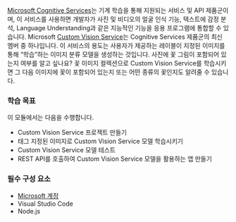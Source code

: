 [Microsoft Cognitive Services](https://azure.microsoft.com/services/cognitive-services/ "Microsoft Cognitive Services")는 기계 학습을 통해 지원되는 서비스 및 API 제품군이며, 이 서비스를 사용하면 개발자가 사진 및 비디오의 얼굴 인식 기능, 텍스트에 감정 분석, Language Understanding과 같은 지능적인 기능을 응용 프로그램에 통합할 수 있습니다. Microsoft [Custom Vision Service](https://azure.microsoft.com/services/cognitive-services/custom-vision-service/)는 Cognitive Services 제품군의 최신 멤버 중 하나입니다. 이 서비스의 용도는 사용자가 제공하는 레이블이 지정된 이미지를 통해 “학습”하는 이미지 분류 모델을 생성하는 것입니다. 사진에 꽃 그림이 포함되어 있는지 여부를 알고 싶나요? 꽃 이미지 컬렉션으로 Custom Vision Service를 학습시키면 그 다음 이미지에 꽃이 포함되어 있는지 또는 어떤 종류의 꽃인지도 알려줄 수 있습니다.

### <a name="learning-objectives"></a>학습 목표

이 모듈에서는 다음을 수행합니다.

- Custom Vision Service 프로젝트 만들기
- 태그 지정된 이미지로 Custom Vision Service 모델 학습시키기
- Custom Vision Service 모델 테스트
- REST API를 호출하여 Custom Vision Service 모델을 활용하는 앱 만들기

### <a name="prerequisites"></a>필수 구성 요소  

<!---TODO: Need links here and better verbiage; is Microsoft account needed?--->

- [Microsoft 계정](https://account.microsoft.com/account)
- Visual Studio Code
- Node.js